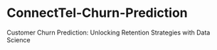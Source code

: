 # ConnectTel-Churn-Prediction
Customer Churn Prediction: Unlocking Retention Strategies with Data Science
